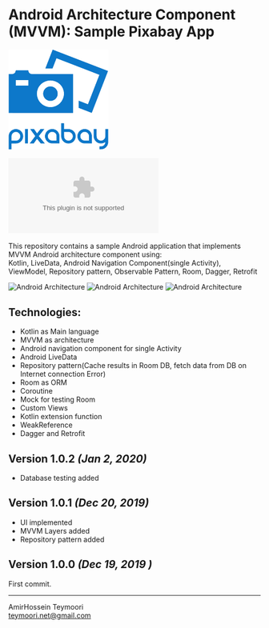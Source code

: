 
# Android Architecture Component (MVVM): Sample Pixabay App  
 
 <img src="files/pixa_icon.png?raw=true" alt="Android Architecture " width=200 />  

  
![Download sample APK](files/pixabay.apk?raw=true )

  
This repository contains a sample Android application that implements MVVM Android architecture component using:  
    Kotlin, LiveData, Android Navigation Component(single Activity), ViewModel, Repository pattern, Observable Pattern, Room, Dagger, Retrofit

<img src="http://devcast.ir/pixabay/dash.png" alt="Android Architecture " width=220 /> 


<img src="http://devcast.ir/pixabay/schema.png" alt="Android Architecture " width=600 />

  
<img src="http://devcast.ir/pixabay/weak.png" alt="Android Architecture " width=600 />  
  



  
## Technologies:  
  
* Kotlin as Main language
* MVVM as architecture  
* Android navigation component for single Activity
* Android LiveData
* Repository pattern(Cache results in Room DB, fetch data from DB on Internet connection Error)
* Room as ORM   
* Coroutine
* Mock for testing Room
* Custom Views
* Kotlin extension function
* WeakReference
* Dagger and Retrofit

Version 1.0.2 *(Jan 2, 2020)*  
----------------------------  
  
 * Database testing added
 
Version 1.0.1 *(Dec 20, 2019)*  
----------------------------  
  
 * UI implemented
 * MVVM Layers added
 * Repository pattern added
  
Version 1.0.0 *(Dec 19, 2019 )*  
----------------------------  
  
First commit.   
  
  
----------------------------  
AmirHossein Teymoori  
teymoori.net@gmail.com
